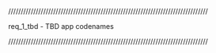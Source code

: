 ////////////////////////////////////////////////////////////////////////////////

req_1_tbd             - TBD app codenames

////////////////////////////////////////////////////////////////////////////////
